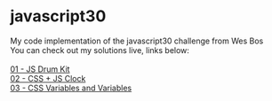# javascript30
My code implementation of the javascript30 challenge from Wes Bos
<br>You can check out my solutions live, links below:
<br>
<br><a href="https://calolocosta.github.io/javascript30/01%20-%20JS%20Drum%20Kit/">01 - JS Drum Kit</a>
<br><a href="https://calolocosta.github.io/javascript30/02%20-%20CSS%20+%20JS%20Clock/">02 - CSS + JS Clock</a>
<br><a href="https://calolocosta.github.io/javascript30/03%20-%20CSS%20Variables/">03 - CSS Variables and Variables</a>
